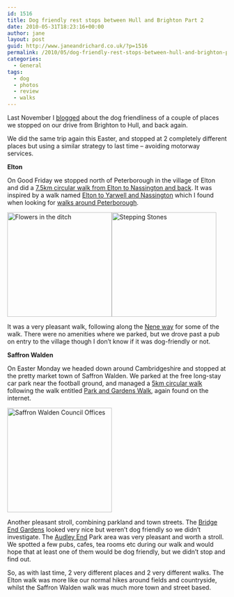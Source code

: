 ```yaml
---
id: 1516
title: Dog friendly rest stops between Hull and Brighton Part 2
date: 2010-05-31T18:23:16+00:00
author: jane
layout: post
guid: http://www.janeandrichard.co.uk/?p=1516
permalink: /2010/05/dog-friendly-rest-stops-between-hull-and-brighton-part-2/
categories:
  - General
tags:
  - dog
  - photos
  - review
  - walks
---
```

Last November I [blogged](http://www.janeandrichard.co.uk/2009/11/dog-friendly-rest-stops-between-hull-and-brighton/) about the dog friendliness of a couple of places we stopped on our drive from Brighton to Hull, and back again.

We did the same trip again this Easter, and stopped at 2 completely different places but using a similar strategy to last time &#8211; avoiding motorway services.

**Elton**

On Good Friday we stopped north of Peterborough in the village of Elton and did a [7.5km circular walk from Elton to Nassington and back](http://maps.google.com/?q=http://static.janeandrichard.co.uk/maps/2010/02-Apr-10-15_24-EltonNassingtonLoop.kml). It was inspired by a walk named [Elton to Yarwell and Nassington](http://www.nenegallery.co.uk/blog/?p=80) which I found when looking for [walks around Peterborough](http://www.nenegallery.co.uk/blog/?page_id=114).

[<img src="http://farm5.static.flickr.com/4041/4486613490_b7dd9dc7ef_m.jpg" width="240" height="240" alt="Flowers in the ditch" />](http://www.flickr.com/photos/janed/4486613490/ "Flowers in the ditch by Jane Dallaway, on Flickr")[<img src="http://farm3.static.flickr.com/2721/4486623274_6538d8a7c8_m.jpg" width="240" height="240" alt="Stepping Stones" />](http://www.flickr.com/photos/janed/4486623274/ "Stepping Stones by Jane Dallaway, on Flickr")

It was a very pleasant walk, following along the [Nene way](http://en.wikipedia.org/wiki/Nene_Way) for some of the walk. There were no amenities where we parked, but we drove past a pub on entry to the village though I don&#8217;t know if it was dog-friendly or not.

**Saffron Walden**

On Easter Monday we headed down around Cambridgeshire and stopped at the pretty market town of Saffron Walden. We parked at the free long-stay car park near the football ground, and managed a [5km circular walk](http://maps.google.com/?q=http://static.janeandrichard.co.uk/maps/2010/05-Apr-10-16_32-SaffronWalden.kml) following the walk entitled [Park and Gardens Walk](http://www.chesterford.org.uk/walks_from_saffron_walden/walk4.html), again found on the internet.

[<img src="http://farm3.static.flickr.com/2731/4494796102_c98c976b07_m.jpg" width="240" height="240" alt="Saffron Walden Council Offices" />](http://www.flickr.com/photos/janed/4494796102/ "Saffron Walden Council Offices by Jane Dallaway, on Flickr")

Another pleasant stroll, combining parkland and town streets. The [Bridge End Gardens](http://dms.visitsaffronwalden.gov.uk/thedms.aspx?dms=13&venue=0230384) looked very nice but weren&#8217;t dog friendly so we didn&#8217;t investigate. The [Audley End](http://www.english-heritage.org.uk/daysout/properties/audley-end-house-and-gardens/) Park area was very pleasant and worth a stroll. We spotted a few pubs, cafes, tea rooms etc during our walk and would hope that at least one of them would be dog friendly, but we didn&#8217;t stop and find out.

So, as with last time, 2 very different places and 2 very different walks. The Elton walk was more like our normal hikes around fields and countryside, whilst the Saffron Walden walk was much more town and street based.